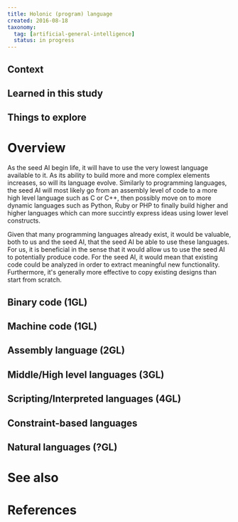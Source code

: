 ```yaml
---
title: Holonic (program) language
created: 2016-08-18
taxonomy:
  tag: [artificial-general-intelligence]
  status: in progress
---
```


## Context

## Learned in this study

## Things to explore

# Overview
As the seed AI begin life, it will have to use the very lowest language available to it. As its ability to build more and more complex elements increases, so will its language evolve. Similarly to programming languages, the seed AI will most likely go from an assembly level of code to a more high level language such as C or C++, then possibly move on to more dynamic languages such as Python, Ruby or PHP to finally build higher and higher languages which can more succintly express ideas using lower level constructs.

Given that many programming languages already exist, it would be valuable, both to us and the seed AI, that the seed AI be able to use these languages. For us, it is beneficial in the sense that it would allow us to use the seed AI to potentially produce code. For the seed AI, it would mean that existing code could be analyzed in order to extract meaningful new functionality. Furthermore, it's generally more effective to copy existing designs than start from scratch.

## Binary code (1GL)
## Machine code (1GL)
## Assembly language (2GL)
## Middle/High level languages (3GL)
## Scripting/Interpreted languages (4GL)
## Constraint-based languages
## Natural languages (?GL)


# See also

# References
